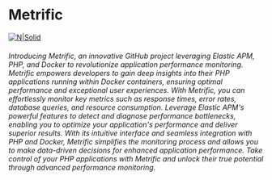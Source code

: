 # Metrific
[![N|Solid](https://i.postimg.cc/2SR4b21G/f7H7hGAg.png)](https://nodesource.com/products/nsolid)

###### Introducing Metrific, an innovative GitHub project leveraging Elastic APM, PHP, and Docker to revolutionize application performance monitoring. Metrific empowers developers to gain deep insights into their PHP applications running within Docker containers, ensuring optimal performance and exceptional user experiences. With Metrific, you can effortlessly monitor key metrics such as response times, error rates, database queries, and resource consumption. Leverage Elastic APM's powerful features to detect and diagnose performance bottlenecks, enabling you to optimize your application's performance and deliver superior results. With its intuitive interface and seamless integration with PHP and Docker, Metrific simplifies the monitoring process and allows you to make data-driven decisions for enhanced application performance. Take control of your PHP applications with Metrific and unlock their true potential through advanced performance monitoring.
